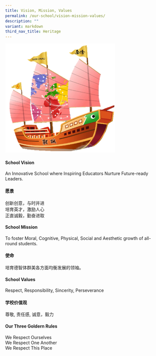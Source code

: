 ```yaml
---
title: Vision, Mission, Values
permalink: /our-school/vision-mission-values/
description: ""
variant: markdown
third_nav_title: Heritage
---
```

<img src="/images/Homepage/FINAL___VERSION_1_.png" style="width:70%">

#### School Vision

An Innovative School where Inspiring Educators Nurture Future-ready Leaders.

#### 愿景

创新创意，与时并进  
培育英才，激励人心  
正直诚毅，勤奋进取

#### School Mission

To foster Moral, Cognitive, Physical, Social and Aesthetic growth of all-round students.

#### 使命

培育德智体群美各方面均衡发展的领袖。

#### School Values

Respect, Responsibility, Sincerity,&nbsp;Perseverance

#### 学校价值观

尊敬, 责任感, 诚意，毅力

#### Our Three Goldern Rules
We Respect Ourselves<br>
We Respect One Another <br>
We Respect This Place